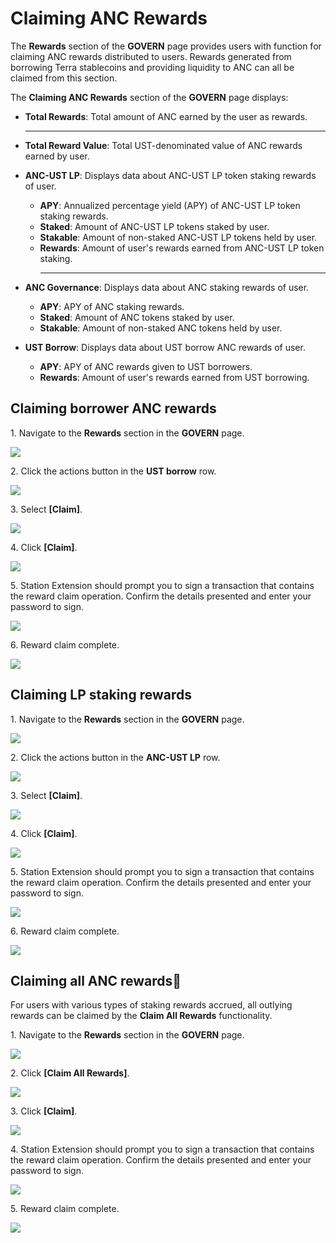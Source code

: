 # Claiming ANC Rewards

The **Rewards** section of the **GOVERN** page provides users with function for claiming ANC rewards distributed to users. Rewards generated from borrowing Terra stablecoins and providing liquidity to ANC can all be claimed from this section.

The **Claiming ANC Rewards** section of the **GOVERN** page displays:

* **Total Rewards**: Total amount of ANC earned by the user as rewards.
  ****
* **Total Reward Value**: Total UST-denominated value of ANC rewards earned by user.

* **ANC-UST LP**: Displays data about ANC-UST LP token staking rewards of user.
  * **APY**: Annualized percentage yield (APY) of ANC-UST LP token staking rewards.
  * **Staked**: Amount of ANC-UST LP tokens staked by user.
  * **Stakable**: Amount of non-staked ANC-UST LP tokens held by user.
  * **Rewards**: Amount of user's rewards earned from ANC-UST LP token staking.
    ****
* **ANC Governance**: Displays data about ANC staking rewards of user.
  * **APY**: APY of ANC staking rewards.
  * **Staked**: Amount of ANC tokens staked by user.
  *   **Stakable**: Amount of non-staked ANC tokens held by user.


* **UST Borrow**: Displays data about UST borrow ANC rewards of user.
  * **APY**: APY of ANC rewards given to UST borrowers.
  * **Rewards**: Amount of user's rewards earned from UST borrowing.

## Claiming borrower ANC rewards

1\. Navigate to the **Rewards** section in the **GOVERN** page.

![](../../../assets/Govern-claim-borrower-1.png)

2\. Click the actions button in the **UST borrow** row.

![](../../../assets/Govern-claim-borrower-2.png)

3\. Select **\[Claim]**.

![](../../../assets/Govern-claim-borrower-3.png)

4\. Click **\[Claim]**.

![](../../../assets/Govern-claim-borrower-4.png)

5\. Station Extension should prompt you to sign a transaction that contains the reward claim operation. Confirm the details presented and enter your password to sign.

![](../../../assets/Govern-claim-borrower-5.png)

6\. Reward claim complete.

![](../../../assets/Govern-claim-borrower-6.png)

## Claiming LP staking rewards

1\. Navigate to the **Rewards** section in the **GOVERN** page.

![](../../../assets/Govern-claim-LP-1.png)

2\. Click the actions button in the **ANC-UST LP** row.

![](../../../assets/Govern-claim-LP-2.png)

3\. Select **\[Claim]**.

![](../../../assets/Govern-claim-LP-3.png)

4\. Click **\[Claim]**.

![](../../../assets/Govern-claim-LP-4.png)

5\. Station Extension should prompt you to sign a transaction that contains the reward claim operation. Confirm the details presented and enter your password to sign.

![](../../../assets/Govern-claim-LP-5.png)

6\. Reward claim complete.

![](../../../assets/Govern-claim-LP-6.png)

## Claiming all ANC rewards

For users with various types of staking rewards accrued, all outlying rewards can be claimed by the **Claim All Rewards** functionality.

1\. Navigate to the **Rewards** section in the **GOVERN** page.

![](../../../assets/Govern-claim-all-1.png)

2\. Click **\[Claim All Rewards]**.

![](../../../assets/Govern-claim-all-2.png)

3\. Click **\[Claim]**.

![](../../../assets/Govern-claim-all-3.png)

4\. Station Extension should prompt you to sign a transaction that contains the reward claim operation. Confirm the details presented and enter your password to sign.

![](../../../assets/Govern-claim-all-4.png)

5\. Reward claim complete.

![](../../../assets/Govern-claim-alll-5.png)
